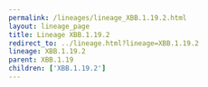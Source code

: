 ```yaml
---
permalink: /lineages/lineage_XBB.1.19.2.html
layout: lineage_page
title: Lineage XBB.1.19.2
redirect_to: ../lineage.html?lineage=XBB.1.19.2
lineage: XBB.1.19.2
parent: XBB.1.19
children: ['XBB.1.19.2']
---
```

